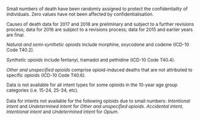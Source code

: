 <small>
Small numbers of death have been randomly assigned to protect the confidentiality of individuals. Zero values have not been affected by confidentialisation.  

Causes of death data for 2017 and 2018 are preliminary and subject to a further revisions process; data for 2016 are subject to a revisions process; data for 2015 and earlier years are final.  

*Natural and semi-synthetic opioids* include morphine, oxycodone and codeine (ICD-10 Code T40.2).  

*Synthetic opioids* include fentanyl, tramadol and pethidine (ICD-10 Code T40.4).  

*Other and unspecified opioids* comprise opioid-induced deaths that are not attributed to specific opioids (ICD-10 Code T40.6).   

Data is not available for all intent types for some opioids in the 10-year age group categories (i.e. 15-24, 25-34, etc).

Data for intents not available for the following opioids due to small numbers:
*Intentional intent* and *Undetermined intent* for *Other and unspecified opioids*.
*Accidental intent*, *Intentional intent* and *Undetermined intent* for *Opium*.
</small>
